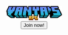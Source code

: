 <center><img src="minecraft_title.png" alt="Logo" class="center" width="30%" height="30%">
<center><button type="button" class="button">Join now!</button>
<header width="100%" height="70px" #171615> </header>

